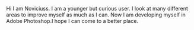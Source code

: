 Hi I am Noviciuss. I am a younger but curious user. I look at many different areas to improve myself as much as I can. 
Now I am developing myself in Adobe Photoshop.I hope I can come to a better place.

<!---
noviciuss/noviciuss is a ✨ special ✨ repository because its `README.md` (this file) appears on your GitHub profile.
You can click the Preview link to take a look at your changes.
--->
